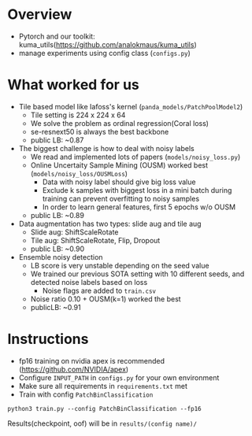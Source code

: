 # Overview
- Pytorch and our toolkit: kuma_utils(https://github.com/analokmaus/kuma_utils)
- manage experiments using config class (`configs.py`) 


# What worked for us
- Tile based model like Iafoss's kernel (`panda_models/PatchPoolModel2`)
    - Tile setting is 224 x 224 x 64 
    - We solve the problem as ordinal regression(Coral loss)
    - se-resnext50 is always the best backbone 
    - public LB: ~0.87
- The biggest challenge is how to deal with noisy labels
    - We read and implemented lots of papers (`models/noisy_loss.py`)
    - Online Uncertaity Sample Mining (OUSM) worked best (`models/noisy_loss/OUSMLoss`)
        - Data with noisy label should give big loss value
        - Exclude k samples with biggest loss in a mini batch during training can prevent overfitting to noisy samples
        - In order to learn general features, first 5 epochs w/o OUSM
    - public LB: ~0.89
- Data augmentation has two types: slide aug and tile aug
    - Slide aug: ShiftScaleRotate
    - Tile aug: ShiftScaleRotate, Flip, Dropout
    - public LB: ~0.90
- Ensemble noisy detection
    - LB score is very unstable depending on the seed value
    - We trained our previous SOTA setting with 10 different seeds, and detected noise labels based on loss
        - Noise flags are added to `train.csv`
    - Noise ratio 0.10 + OUSM(k=1) worked the best
    - publicLB: ~0.91


# Instructions
- fp16 training on nvidia apex is recommended (https://github.com/NVIDIA/apex)
- Configure `INPUT_PATH` in `configs.py` for your own environment
- Make sure all requirements in `requirements.txt` met
- Train with config `PatchBinClassification`
```
python3 train.py --config PatchBinClassification --fp16
```
Results(checkpoint, oof) will be in `results/(config name)/`